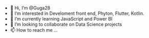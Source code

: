- 👋 Hi, I’m @Guga28
- 👀 I’m interested in Develoment front end, Phyton, Flutter, Kotlin.
- 🌱 I’m currently learning JavaScript and Power BI
- 💞️ I’m looking to collaborate on Data Science projects
- 📫 How to reach me ...

<!---
Guga28/Guga28 is a ✨ special ✨ repository because its `README.md` (this file) appears on your GitHub profile.
You can click the Preview link to take a look at your changes.
--->
